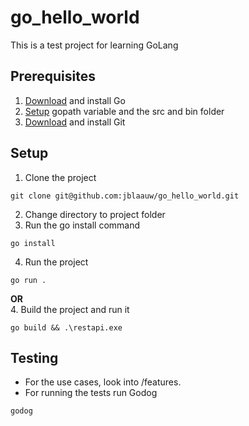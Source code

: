# go_hello_world
This is a test project for learning GoLang 

## Prerequisites
1. [Download](https://golang.org/doc/install) and install Go 
2. [Setup](https://golang.org/doc/gopath_code) gopath variable and the src and bin folder
3. [Download](https://git-scm.com/) and install Git

## Setup
1. Clone the project
```
git clone git@github.com:jblaauw/go_hello_world.git
```
2. Change directory to project folder
3. Run the go install command
```
go install
```
4. Run the project
```
go run .
```
**OR**  
4. Build the project and run it
```
go build && .\restapi.exe
```

## Testing
- For the use cases, look into /features.
- For running the tests run Godog
```
godog
```
